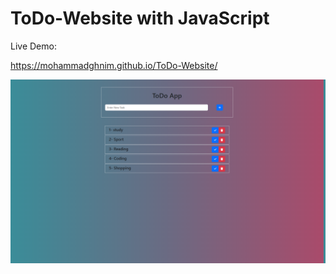 # ToDo-Website with JavaScript 

Live Demo:

https://mohammadghnim.github.io/ToDo-Website/

![](screencapture.png)




